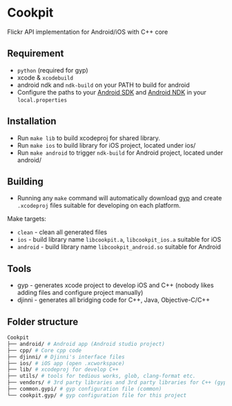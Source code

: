 # Cookpit
Flickr API implementation for Android/iOS with C++ core

## Requirement
* `python` (required for gyp)
* xcode & `xcodebuild`
* android ndk and `ndk-build` on your PATH to build for android
* Configure the paths to your [Android SDK](http://developer.android.com/sdk/installing/index.html)
  and [Android NDK](http://developer.android.com/tools/sdk/ndk/index.html) in your `local.properties`

## Installation
* Run `make lib` to build xcodeproj for shared library.
* Run `make ios` to build library for iOS project, located under ios/
* Run `make android` to trigger `ndk-build` for Android project, located under android/

## Building
* Running any `make` command will automatically download [gyp](https://code.google.com/p/gyp/) and create
`.xcodeproj` files suitable for developing on each platform.

Make targets:
* `clean` - clean all generated files
* `ios` - build library name `libcookpit.a`, `libcookpit_ios.a` suitable for iOS
* `android` - build library name `libcookpit_android.so` suitable for Android

## Tools
* gyp - generates xcode project to develop iOS and C++ (nobody likes adding files and configure project manually)
* djinni - generates all bridging code for C++, Java, Objective-C/C++

## Folder structure
```bash
Cookpit
├── android/ # Android app (Android studio project)
├── cpp/ # Core cpp code
├── djinni/ # Djinni's interface files
├── ios/ # iOS app (open .xcworkspace)
├── lib/ # xcodeproj for develop C++
├── utils/ # tools for tedious works, glob, clang-format etc.
├── vendors/ # 3rd party libraries and 3rd party libraries for C++ (gyp, djinni is also here)
├── common.gypi/ # gyp configuration file (common)
└── cookpit.gyp/ # gyp configuration file for this project
```
